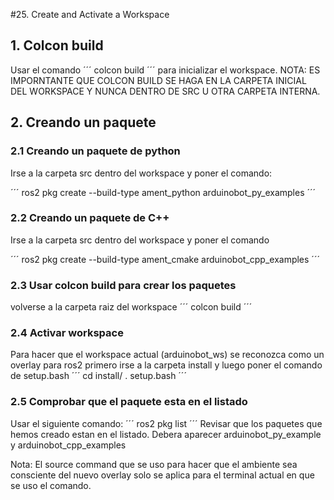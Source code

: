 #25. Create and Activate a Workspace

## 1. Colcon build
Usar el comando
´´´
colcon build
´´´
para inicializar el workspace.
NOTA: ES IMPORNTANTE QUE COLCON BUILD SE HAGA EN LA CARPETA INICIAL DEL WORKSPACE Y NUNCA DENTRO DE SRC U OTRA CARPETA INTERNA.

## 2. Creando un paquete 
### 2.1 Creando un paquete de python
Irse a la carpeta src dentro del workspace y poner el comando:

´´´
ros2 pkg create --build-type ament_python arduinobot_py_examples 
´´´
### 2.2 Creando un paquete de C++
Irse a la carpeta src dentro del workspace y poner el comando 

´´´
ros2 pkg create --build-type ament_cmake arduinobot_cpp_examples
´´´

### 2.3 Usar colcon build para crear los paquetes
volverse a la carpeta raiz del workspace
´´´
colcon build
´´´
### 2.4 Activar workspace
Para hacer que el workspace actual (arduinobot_ws) se reconozca como un overlay para ros2 primero irse a la carpeta install y luego poner el comando de setup.bash
´´´
cd install/
. setup.bash
´´´
### 2.5 Comprobar que el paquete esta en el listado
Usar el siguiente comando:
´´´
ros2 pkg list
´´´
Revisar que los paquetes que hemos creado estan en el listado. Debera aparecer arduinobot_py_example y arduinobot_cpp_examples

Nota: El source command que se uso para hacer que el ambiente sea consciente del nuevo overlay solo se aplica para el terminal actual en que se uso el comando.